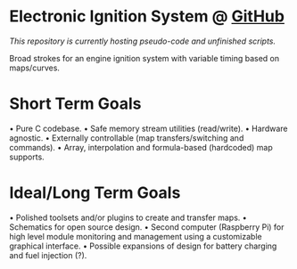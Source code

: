 # Electronic Ignition System @ [GitHub](https://github.com/34673/Electronic-Ignition-System)
*This repository is currently hosting pseudo-code and unfinished scripts.*

Broad strokes for an engine ignition system with variable timing based on maps/curves.

# Short Term Goals
• Pure C codebase.
• Safe memory stream utilities (read/write).
• Hardware agnostic.
• Externally controllable (map transfers/switching and commands).
• Array, interpolation and formula-based (hardcoded) map supports.

# Ideal/Long Term Goals
• Polished toolsets and/or plugins to create and transfer maps.
• Schematics for open source design.
• Second computer (Raspberry Pi) for high level module monitoring and management using a customizable graphical interface.
• Possible expansions of design for battery charging and fuel injection (?).